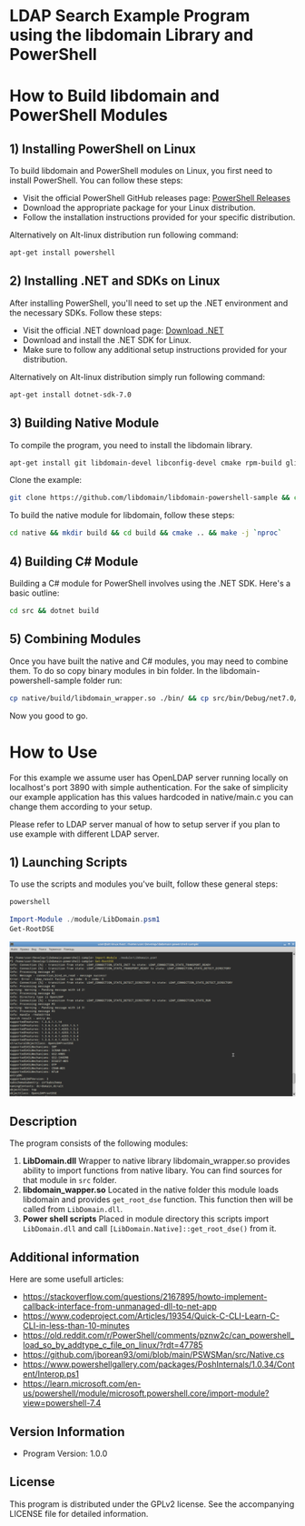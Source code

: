 # LDAP Search Example Program using the libdomain Library and PowerShell

# How to Build libdomain and PowerShell Modules

## 1) Installing PowerShell on Linux

To build libdomain and PowerShell modules on Linux, you first need to install PowerShell. You can follow these steps:

- Visit the official PowerShell GitHub releases page: [PowerShell Releases](https://github.com/PowerShell/PowerShell/releases)
- Download the appropriate package for your Linux distribution.
- Follow the installation instructions provided for your specific distribution.

Alternatively on Alt-linux distribution run following command:

```bash
apt-get install powershell
```

## 2) Installing .NET and SDKs on Linux

After installing PowerShell, you'll need to set up the .NET environment and the necessary SDKs. Follow these steps:

- Visit the official .NET download page: [Download .NET](https://dotnet.microsoft.com/download)
- Download and install the .NET SDK for Linux.
- Make sure to follow any additional setup instructions provided for your distribution.

Alternatively on Alt-linux distribution simply run following command:

```bash
apt-get install dotnet-sdk-7.0
```

## 3) Building Native Module

To compile the program, you need to install the libdomain library.

```bash
apt-get install git libdomain-devel libconfig-devel cmake rpm-build glib2-devel
```

Clone the example:

```bash
git clone https://github.com/libdomain/libdomain-powershell-sample && cd libdomain-powershell-sample
```

To build the native module for libdomain, follow these steps:

```bash
cd native && mkdir build && cd build && cmake .. && make -j `nproc`
```

## 4) Building C# Module

Building a C# module for PowerShell involves using the .NET SDK. Here's a basic outline:

```bash
cd src && dotnet build
```

## 5) Combining Modules

Once you have built the native and C# modules, you may need to combine them. To do so copy binary modules in bin folder.
In the libdomain-powershell-sample folder run:

```bash
cp native/build/libdomain_wrapper.so ./bin/ && cp src/bin/Debug/net7.0/LibDomain.dll ./bin/
```

Now you good to go.

# How to Use

For this example we assume user has OpenLDAP server running locally on localhost's port 3890 with simple authentication.
For the sake of simplicity our example application has this values hardcoded in native/main.c you can change them according to your setup. 

Please refer to LDAP server manual of how to setup server if you plan to use example with different LDAP server.

## 1) Launching Scripts

To use the scripts and modules you've built, follow these general steps:

```bash
powershell
```

```powershell
Import-Module ./module/LibDomain.psm1
Get-RootDSE
```

![Running script example](docs/example.png)


## Description
The program consists of the following modules:

1. **LibDomain.dll**
   Wrapper to native library libdomain_wrapper.so provides ability to import functions from native libary.
   You can find sources for that module in `src` folder.
2. **libdomain_wapper.so**
   Located in the native folder this module loads libdomain and provides `get_root_dse` function.
   This function then will be called from `LibDomain.dll`.
3. **Power shell scripts**
   Placed in module directory this scripts import `LibDomain.dll` and call `[LibDomain.Native]::get_root_dse()` from it.

## Additional information

Here are some usefull articles:
- https://stackoverflow.com/questions/2167895/howto-implement-callback-interface-from-unmanaged-dll-to-net-app
- https://www.codeproject.com/Articles/19354/Quick-C-CLI-Learn-C-CLI-in-less-than-10-minutes
- https://old.reddit.com/r/PowerShell/comments/pznw2c/can_powershell_load_so_by_addtype_c_file_on_linux/?rdt=47785
- https://github.com/jborean93/omi/blob/main/PSWSMan/src/Native.cs
- https://www.powershellgallery.com/packages/PoshInternals/1.0.34/Content/Interop.ps1
- https://learn.microsoft.com/en-us/powershell/module/microsoft.powershell.core/import-module?view=powershell-7.4

## Version Information

- Program Version: 1.0.0

## License

This program is distributed under the GPLv2 license. See the accompanying LICENSE file for detailed information.
